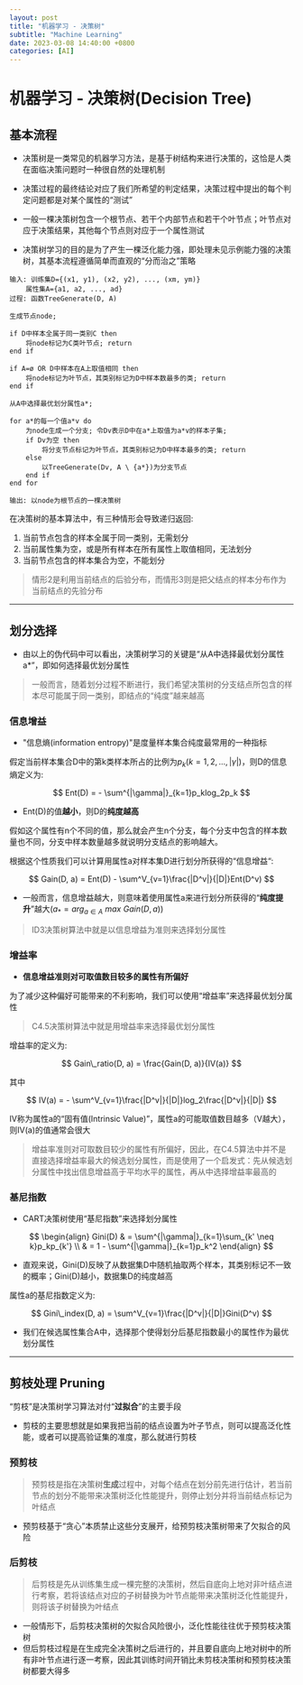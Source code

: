 ```yaml
---
layout: post
title: "机器学习 - 决策树"
subtitle: "Machine Learning"
date: 2023-03-08 14:40:00 +0800
categories: [AI]
---
```


# 机器学习 - 决策树(Decision Tree)

## 基本流程

- 决策树是一类常见的机器学习方法，是基于树结构来进行决策的，这恰是人类在面临决策问题时一种很自然的处理机制

- 决策过程的最终结论对应了我们所希望的判定结果，决策过程中提出的每个判定问题都是对某个属性的“测试”

- 一般一棵决策树包含一个根节点、若干个内部节点和若干个叶节点；叶节点对应于决策结果，其他每个节点则对应于一个属性测试

- 决策树学习的目的是为了产生一棵泛化能力强，即处理未见示例能力强的决策树，其基本流程遵循简单而直观的“分而治之”策略

```PseudoCode
输入: 训练集D={(x1, y1), (x2, y2), ..., (xm, ym)}
    属性集A={a1, a2, ..., ad}
过程: 函数TreeGenerate(D, A)

生成节点node;

if D中样本全属于同一类别C then
    将node标记为C类叶节点; return
end if

if A=ø OR D中样本在A上取值相同 then
    将node标记为叶节点，其类别标记为D中样本数最多的类; return
end if

从A中选择最优划分属性a*;

for a*的每一个值a*v do
    为node生成一个分支; 令Dv表示D中在a*上取值为a*v的样本子集;
    if Dv为空 then
        将分支节点标记为叶节点，其类别标记为D中样本最多的类; return
    else
        以TreeGenerate(Dv, A \ {a*})为分支节点
    end if
end for

输出: 以node为根节点的一棵决策树
```

在决策树的基本算法中，有三种情形会导致递归返回:

1. 当前节点包含的样本全属于同一类别，无需划分
2. 当前属性集为空，或是所有样本在所有属性上取值相同，无法划分
3. 当前节点包含的样本集合为空，不能划分

> 情形2是利用当前结点的后验分布，而情形3则是把父结点的样本分布作为当前结点的先验分布

***

## 划分选择

- 由以上的伪代码中可以看出，决策树学习的关键是“从A中选择最优划分属性a*”，即如何选择最优划分属性

> 一般而言，随着划分过程不断进行，我们希望决策树的分支结点所包含的样本尽可能属于同一类别，即结点的“纯度”越来越高

### 信息增益

- "信息熵(information entropy)"是度量样本集合纯度最常用的一种指标

假定当前样本集合D中的第k类样本所占的比例为$p_k(k=1, 2, ..., |\gamma|)$，则D的信息熵定义为:

$$
Ent(D) = - \sum^{|\gamma|}_{k=1}p_klog_2p_k
$$

- Ent(D)的值**越小**，则D的**纯度越高**

假如这个属性有n个不同的值，那么就会产生n个分支，每个分支中包含的样本数量也不同，分支中样本数量越多就说明分支结点的影响越大。

根据这个性质我们可以计算用属性a对样本集D进行划分所获得的“信息增益“:

$$
Gain(D, a) = Ent(D) - \sum^V_{v=1}\frac{|D^v|}{|D|}Ent(D^v)
$$

- 一般而言，信息增益越大，则意味着使用属性a来进行划分所获得的“**纯度提升**”越大($a_* = arg_{a \in A} \ max \ Gain(D, a)$)

> ID3决策树算法中就是以信息增益为准则来选择划分属性

### 增益率

- **信息增益准则对可取值数目较多的属性有所偏好**

为了减少这种偏好可能带来的不利影响，我们可以使用“增益率”来选择最优划分属性

> C4.5决策树算法中就是用增益率来选择最优划分属性

增益率的定义为:

$$
Gain\_ratio(D, a) = \frac{Gain(D, a)}{IV(a)}
$$

其中

$$
IV(a) = - \sum^V_{v=1}\frac{|D^v|}{|D|}log_2\frac{|D^v|}{|D|}
$$

IV称为属性a的“固有值(Intrinsic Value)”，属性a的可能取值数目越多（V越大），则IV(a)的值通常会很大

> 增益率准则对可取数目较少的属性有所偏好，因此，在C4.5算法中并不是直接选择增益率最大的候选划分属性，而是使用了一个启发式：先从候选划分属性中找出信息增益高于平均水平的属性，再从中选择增益率最高的

### 基尼指数

- CART决策树使用“基尼指数”来选择划分属性

$$
\begin{align}
    Gini(D) & = \sum^{|\gamma|}_{k=1}\sum_{k' \neq k}p_kp_{k'} \\
            & = 1 - \sum^{|\gamma|}_{k=1}p_k^2
\end{align}
$$

- 直观来说，Gini(D)反映了从数据集D中随机抽取两个样本，其类别标记不一致的概率；Gini(D)越小，数据集D的纯度越高

属性a的基尼指数定义为:

$$
Gini\_index(D, a) = \sum^V_{v=1}\frac{|D^v|}{|D|}Gini(D^v)
$$

- 我们在候选属性集合A中，选择那个使得划分后基尼指数最小的属性作为最优划分属性

***

## 剪枝处理 Pruning

“剪枝”是决策树学习算法对付“**过拟合**”的主要手段

- 剪枝的主要思想就是如果我把当前的结点设置为叶子节点，则可以提高泛化性能，或者可以提高验证集的准度，那么就进行剪枝

### 预剪枝

> 预剪枝是指在决策树**生成**过程中，对每个结点在划分前先进行估计，若当前节点的划分不能带来决策树泛化性能提升，则停止划分并将当前结点标记为叶结点

- 预剪枝基于“贪心”本质禁止这些分支展开，给预剪枝决策树带来了欠拟合的风险

### 后剪枝

> 后剪枝是先从训练集生成一棵完整的决策树，然后自底向上地对非叶结点进行考察，若将该结点对应的子树替换为叶节点能带来决策树泛化性能提升，则将该子树替换为叶结点

- 一般情形下，后剪枝决策树的欠拟合风险很小，泛化性能往往优于预剪枝决策树
- 但后剪枝过程是在生成完全决策树之后进行的，并且要自底向上地对树中的所有非叶节点进行逐一考察，因此其训练时间开销比未剪枝决策树和预剪枝决策树都要大得多
